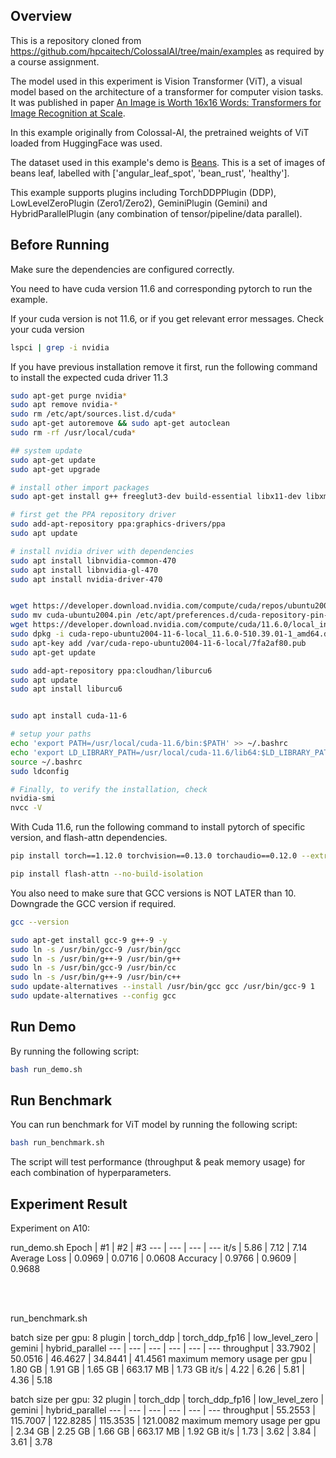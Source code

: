 ## Overview

This is a repository cloned from https://github.com/hpcaitech/ColossalAI/tree/main/examples as required by a course assignment.

The model used in this experiment is Vision Transformer (ViT), a visual model based on the architecture of a transformer for computer vision tasks. It was published in paper [An Image is Worth 16x16 Words: Transformers for Image Recognition at Scale](https://arxiv.org/abs/2010.11929).

In this example originally from Colossal-AI, the pretrained weights of ViT loaded from HuggingFace was used.

The dataset used in this example's demo is [Beans](https://huggingface.co/datasets/AI-Lab-Makerere/beans). This is a set of images of beans leaf, labelled with ['angular_leaf_spot', 'bean_rust', 'healthy'].

This example supports plugins including TorchDDPPlugin (DDP), LowLevelZeroPlugin (Zero1/Zero2), GeminiPlugin (Gemini) and HybridParallelPlugin (any combination of tensor/pipeline/data parallel).


## Before Running

Make sure the dependencies are configured correctly.

You need to have cuda version 11.6 and corresponding pytorch to run the example.

If your cuda version is not 11.6, or if you get relevant error messages. Check your cuda version 
```bash
lspci | grep -i nvidia
```

If you have previous installation remove it first, run the following command to install the expected cuda driver 11.3
```bash
sudo apt-get purge nvidia*
sudo apt remove nvidia-*
sudo rm /etc/apt/sources.list.d/cuda*
sudo apt-get autoremove && sudo apt-get autoclean
sudo rm -rf /usr/local/cuda*

## system update
sudo apt-get update
sudo apt-get upgrade

# install other import packages
sudo apt-get install g++ freeglut3-dev build-essential libx11-dev libxmu-dev libxi-dev libglu1-mesa libglu1-mesa-dev

# first get the PPA repository driver
sudo add-apt-repository ppa:graphics-drivers/ppa
sudo apt update

# install nvidia driver with dependencies
sudo apt install libnvidia-common-470
sudo apt install libnvidia-gl-470
sudo apt install nvidia-driver-470


wget https://developer.download.nvidia.com/compute/cuda/repos/ubuntu2004/x86_64/cuda-ubuntu2004.pin
sudo mv cuda-ubuntu2004.pin /etc/apt/preferences.d/cuda-repository-pin-600
wget https://developer.download.nvidia.com/compute/cuda/11.6.0/local_installers/cuda-repo-ubuntu2004-11-6-local_11.6.0-510.39.01-1_amd64.deb
sudo dpkg -i cuda-repo-ubuntu2004-11-6-local_11.6.0-510.39.01-1_amd64.deb
sudo apt-key add /var/cuda-repo-ubuntu2004-11-6-local/7fa2af80.pub
sudo apt-get update

sudo add-apt-repository ppa:cloudhan/liburcu6
sudo apt update
sudo apt install liburcu6


sudo apt install cuda-11-6

# setup your paths
echo 'export PATH=/usr/local/cuda-11.6/bin:$PATH' >> ~/.bashrc
echo 'export LD_LIBRARY_PATH=/usr/local/cuda-11.6/lib64:$LD_LIBRARY_PATH' >> ~/.bashrc
source ~/.bashrc
sudo ldconfig

# Finally, to verify the installation, check
nvidia-smi
nvcc -V
```

With Cuda 11.6, run the following command to install pytorch of specific version, and flash-attn dependencies.

```bash
pip install torch==1.12.0 torchvision==0.13.0 torchaudio==0.12.0 --extra-index-url https://download.pytorch.org/whl/cu116

pip install flash-attn --no-build-isolation
```

You also need to make sure that GCC versions is NOT LATER than 10. Downgrade the GCC version if required.

```bash
gcc --version

sudo apt-get install gcc-9 g++-9 -y
sudo ln -s /usr/bin/gcc-9 /usr/bin/gcc
sudo ln -s /usr/bin/g++-9 /usr/bin/g++
sudo ln -s /usr/bin/gcc-9 /usr/bin/cc
sudo ln -s /usr/bin/g++-9 /usr/bin/c++
sudo update-alternatives --install /usr/bin/gcc gcc /usr/bin/gcc-9 1
sudo update-alternatives --config gcc

```


## Run Demo

By running the following script:
```bash
bash run_demo.sh
```


## Run Benchmark

You can run benchmark for ViT model by running the following script:
```bash
bash run_benchmark.sh
```
The script will test performance (throughput & peak memory usage) for each combination of hyperparameters.


## Experiment Result

Experiment on A10:

run_demo.sh
Epoch | #1 | #2 | #3 
--- | --- | --- | --- 
it/s | 5.86 | 7.12 | 7.14 
Average Loss | 0.0969 | 0.0716 | 0.0608
Accuracy | 0.9766 | 0.9609 | 0.9688

<br /><br />

run_benchmark.sh

batch size per gpu: 8
plugin | torch_ddp | torch_ddp_fp16 | low_level_zero | gemini | hybrid_parallel
--- | --- | --- | --- | --- | --- 
throughput | 33.7902 | 50.0516 | 46.4627 | 34.8441 | 41.4561
maximum memory usage per gpu | 1.80 GB | 1.91 GB | 1.65 GB | 663.17 MB | 1.73 GB
it/s | 4.22 | 6.26 | 5.81 | 4.36 | 5.18

batch size per gpu: 32
plugin | torch_ddp | torch_ddp_fp16 | low_level_zero | gemini | hybrid_parallel
--- | --- | --- | --- | --- | --- 
throughput | 55.2553 | 115.7007 | 122.8285 | 115.3535 | 121.0082
maximum memory usage per gpu | 2.34 GB | 2.25 GB | 1.66 GB | 663.17 MB | 1.92 GB
it/s | 1.73 | 3.62 | 3.84 | 3.61 | 3.78
